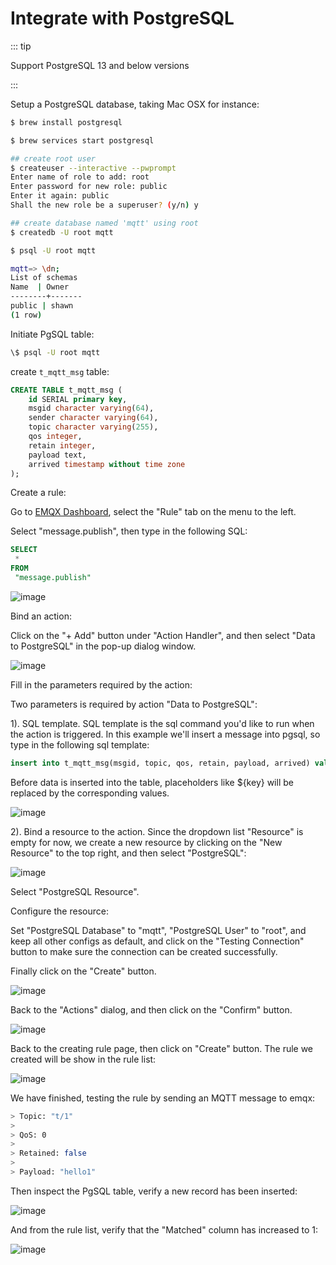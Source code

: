 # Integrate with PostgreSQL

::: tip

Support PostgreSQL 13 and below versions

:::

Setup a PostgreSQL database, taking Mac OSX for instance:

```bash
$ brew install postgresql

$ brew services start postgresql

## create root user
$ createuser --interactive --pwprompt
Enter name of role to add: root
Enter password for new role: public
Enter it again: public
Shall the new role be a superuser? (y/n) y

## create database named 'mqtt' using root
$ createdb -U root mqtt

$ psql -U root mqtt

mqtt=> \dn;
List of schemas
Name  | Owner
--------+-------
public | shawn
(1 row)
```

Initiate PgSQL table:

```bash
\$ psql -U root mqtt
```

create `t_mqtt_msg` table:

```sql
CREATE TABLE t_mqtt_msg (
    id SERIAL primary key,
    msgid character varying(64),
    sender character varying(64),
    topic character varying(255),
    qos integer,
    retain integer,
    payload text,
    arrived timestamp without time zone
);
```

Create a rule:

Go to [EMQX Dashboard](http://127.0.0.1:18083/#/rules), select the "Rule" tab on the menu to the left.

Select "message.publish", then type in the following SQL:

```sql
SELECT
 *
FROM
 "message.publish"
```

![image](./assets/rule-engine/mysql_sql_1.png)

Bind an action:

Click on the "+ Add" button under "Action Handler", and then select
"Data to PostgreSQL" in the pop-up dialog window.

![image](./assets/rule-engine/pgsql_action_0.png)

Fill in the parameters required by the action:

Two parameters is required by action "Data to PostgreSQL":

1). SQL template. SQL template is the sql command you'd like to run
when the action is triggered. In this example we'll insert a message
into pgsql, so type in the following sql
template:

```sql
insert into t_mqtt_msg(msgid, topic, qos, retain, payload, arrived) values (${id}, ${topic}, ${qos}, ${retain}, ${payload}, to_timestamp(${timestamp}::double precision /1000)) returning id
```

Before data is inserted into the table, placeholders like \${key} will
be replaced by the corresponding values.

![image](./assets/rule-engine/pgsql_action_1.png)

2). Bind a resource to the action. Since the dropdown list "Resource"
is empty for now, we create a new resource by clicking on the "New
Resource" to the top right, and then select "PostgreSQL":

![image](./assets/rule-engine/pgsql_resource_0.png)

Select "PostgreSQL Resource".

Configure the resource:

Set "PostgreSQL Database" to "mqtt", "PostgreSQL User" to "root", and
keep all other configs as default, and click on the "Testing
Connection" button to make sure the connection can be created
successfully.

Finally click on the "Create" button.

![image](./assets/rule-engine/pgsql_resource_1.png)

Back to the "Actions" dialog, and then click on the "Confirm"
    button.

![image](./assets/rule-engine/pgsql_action_2.png)

Back to the creating rule page, then click on "Create" button. The
    rule we created will be show in the rule list:

![image](./assets/rule-engine/pgsql_rule_overview_1.png)

We have finished, testing the rule by sending an MQTT message to
    emqx:

```bash
> Topic: "t/1"
>
> QoS: 0
>
> Retained: false
>
> Payload: "hello1"
```

Then inspect the PgSQL table, verify a new record has been inserted:

![image](./assets/rule-engine/pgsql_result_1.png)

And from the rule list, verify that the "Matched" column has increased
to 1:

![image](./assets/rule-engine/pgsql_rule_overview_2.png)
